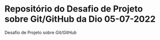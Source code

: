 # Repositório do Desafio de Projeto sobre Git/GitHub da Dio 05-07-2022
Desafio de Projeto sobre *Git/GitHub*
